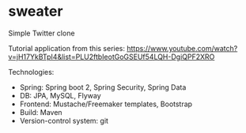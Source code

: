 # sweater
Simple Twitter clone

Tutorial application from this series: https://www.youtube.com/watch?v=jH17YkBTpI4&list=PLU2ftbIeotGoGSEUf54LQH-DgiQPF2XRO

Technologies: 
- Spring: Spring boot 2, Spring Security, Spring Data
- DB: JPA, MySQL, Flyway
- Frontend: Mustache/Freemaker templates, Bootstrap
- Build: Maven
- Version-control system:  git
